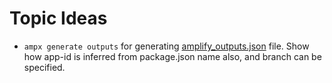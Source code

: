 # Topic Ideas

- `ampx generate outputs` for generating [amplify_outputs.json](https://docs.amplify.aws/nextjs/reference/amplify_outputs/) file. Show how app-id is inferred from package.json name also, and branch can be specified.
